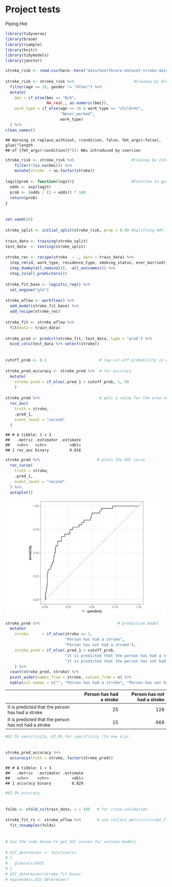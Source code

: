 Project tests
================
Piping Hot

``` r
library(tidyverse)
library(broom)
library(rsample)
library(knitr)
library(tidymodels)
library(janitor)
```

``` r
stroke_risk <- read.csv(here::here("data/healthcare-dataset-stroke-data.csv"))

stroke_risk <- stroke_risk %>%                          #Cleanup by Alex
  filter(age >= 16, gender != "Other") %>%
  mutate(
    bmi = if_else(bmi == "N/A", 
                  NA_real_, as.numeric(bmi)),
    work_type = if_else(age == 16 & work_type == "children", 
                        "Never_worked", 
                        work_type)
  ) %>%
clean_names()
```

    ## Warning in replace_with(out, !condition, false, fmt_args(~false), glue("length
    ## of {fmt_args(~condition)}")): NAs introduced by coercion

``` r
stroke_risk <- stroke_risk %>%                         #Cleanup by Ishan
    filter(!(is.na(bmi))) %>%
    mutate(stroke  = as.factor(stroke)) 

logit2prob <- function(logit){                         #Function to get probability for a logsitic reg
  odds <- exp(logit)
  prob <- (odds / (1 + odds)) * 100
  return(prob)
}


set.seed(16)

stroke_split <- initial_split(stroke_risk, prop = 0.8) #Splitting 80% for training and 20% testing 

train_data <- training(stroke_split)
test_data  <- testing(stroke_split)

stroke_rec <- recipe(stroke  ~ ., data = train_data) %>%    
  step_rm(id, work_type, residence_type, smoking_status, ever_married) %>%
  step_dummy(all_nominal(), -all_outcomes()) %>%
  step_zv(all_predictors())

stroke_fit_base <- logistic_reg() %>%
  set_engine("glm")

stroke_wflow <- workflow() %>%
  add_model(stroke_fit_base) %>%
  add_recipe(stroke_rec)

stroke_fit <- stroke_wflow %>%
  fit(data = train_data)

stroke_pred <- predict(stroke_fit, test_data, type = "prob") %>% 
  bind_cols(test_data %>% select(stroke))


cutoff_prob <- 0.1                       # low cut-off probability in order to reduce the false negative rate (i.e having strokes go undetected)

stroke_pred_accuracy <- stroke_pred %>%  # for accuracy 
  mutate(
    stroke_pred = if_else(.pred_1 > cutoff_prob, 1, 0)
    )

stroke_pred %>%                          # gets a value for the area under the ROC curve 
  roc_auc(
    truth = stroke,
    .pred_1,
    event_level = "second"
  ) 
```

    ## # A tibble: 1 × 3
    ##   .metric .estimator .estimate
    ##   <chr>   <chr>          <dbl>
    ## 1 roc_auc binary         0.816

``` r
stroke_pred %>%                         # plots the ROC curve  
  roc_curve(
    truth = stroke,
    .pred_1,
    event_level = "second"
  ) %>%
  autoplot()
```

![](model_testing_files/figure-gfm/model%20testing-1.png)<!-- -->

``` r
stroke_pred %>%                                  # prediction model 
  mutate(
    stroke      = if_else(stroke == 1, 
                          "Person has had a stroke", 
                          "Person has not had a stroke"),
    stroke_pred = if_else(.pred_1 > cutoff_prob, 
                          "It is predicted that the person has had a stroke ", 
                          "It is predicted that the person has not had a stroke")
    ) %>%
  count(stroke_pred, stroke) %>%
  pivot_wider(names_from = stroke, values_from = n) %>%
  kable(col.names = c("", "Person has had a stroke", "Person has not had a stroke"))
```

|                                                      | Person has had a stroke | Person has not had a stroke |
|:-----------------------------------------------------|------------------------:|----------------------------:|
| It is predicted that the person has had a stroke     |                      25 |                         128 |
| It is predicted that the person has not had a stroke |                      15 |                         669 |

``` r
#62.5% sensitivity, 83.9% for specificity (to one d.p)


stroke_pred_accuracy %>%                
  accuracy(truth = stroke, factor(stroke_pred))
```

    ## # A tibble: 1 × 3
    ##   .metric  .estimator .estimate
    ##   <chr>    <chr>          <dbl>
    ## 1 accuracy binary         0.829

``` r
#82.9% accuracy 


folds <- vfold_cv(train_data, v = 10)   # for cross-validation

stroke_fit_rs <- stroke_wflow %>%       # use collect_metrics(stroke_fit_rs) to see average accuracy/AUC
  fit_resamples(folds)


# Use the code below to get AIC values for various models 

# AIC_determiner <- function(x) 
# {
#   glance(x)$AIC 
# }
# AIC_determiner(stroke_fit_base)
# map(models,AIC_determiner)
```
